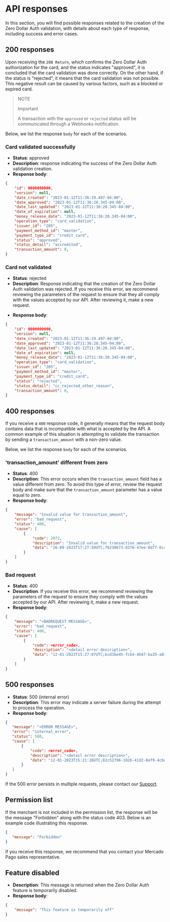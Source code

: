 # API responses

In this section, you will find possible responses related to the creation of the Zero Dollar Auth validation, with details about each type of response, including success and error cases.

## 200 responses

Upon receiving the `200 Return`, which confirms the Zero Dollar Auth authorization for the card, and the status indicates "approved", it is concluded that the card validation was done correctly. On the other hand, if the status is "rejected", it means that the card validation was not possible. This negative result can be caused by various factors, such as a blocked or expired card.

> NOTE
>
> Important
>
> A transaction with the `approved` or `rejected` status will be communicated through a Webhooks notification.

Below, we list the response `body` for each of the scenarios.

### Card validated successfully

- **Status**: approved
- **Description**: response indicating the success of the Zero Dollar Auth validation creation.
- **Response body**:

```json
{
    "id": 0000000000,
    "version": null,
    "date_created": "2023-01-12T11:36:19.497-04:00",
    "date_approved": "2023-01-12T11:36:20.345-04:00",
    "date_last_updated": "2023-01-12T11:36:20.345-04:00",
    "date_of_expiration": null,
    "money_release_date": "2023-01-12T11:36:20.345-04:00",
    "operation_type": "card_validation",
    "issuer_id": "205",
    "payment_method_id": "master",
    "payment_type_id": "credit_card",
    "status": "approved",
    "status_detail": "accredited",
    "transaction_amount": 0,
}
```

### Card not validated

* **Status**: rejected
* **Description**: Response indicating that the creation of the Zero Dollar Auth validation was rejected. If you receive this error, we recommend reviewing the parameters of the request to ensure that they all comply with the values accepted by our API. After reviewing it, make a new request.
- **Response body**: 

```json
{
    "id": 0000000000,
    "version": null,
    "date_created": "2023-01-12T11:36:19.497-04:00",
    "date_approved": "2023-01-12T11:36:20.345-04:00",
    "date_last_updated": "2023-01-12T11:36:20.345-04:00",
    "date_of_expiration": null,
    "money_release_date": "2023-01-12T11:36:20.345-04:00",
    "operation_type": "card_validation",
    "issuer_id": "205",
    "payment_method_id": "master",
    "payment_type_id": "credit_card",
    "status": "rejected",
    "status_detail": "cc_rejected_other_reason",
    "transaction_amount": 0,
}
```

## 400 responses

If you receive a `400` response code, it generally means that the request body contains data that is incompatible with what is accepted by the API. A common example of this situation is attempting to validate the transaction by sending a `transaction_amount` with a non-zero value.

Below, we list the response `body` for each of the scenarios.

### 'transaction_amount' different from zero

* **Status**: 400
* **Description**: This error occurs when the `transaction_amount` field has a value different from zero. To avoid this type of error, review the request body and make sure that the `transaction_amount` parameter has a value equal to zero.
* **Response body**:

```json
{
    "message": "Invalid value for transaction_amount",
    "error": "bad_request",
    "status": 400,
    "cause": [
        {
            "code": 2072,
            "description": "Invalid value for transaction_amount",
            "data": "26-09-2023T17:27:50UTC;76230673-8376-47ee-8d7f-6ccaacdb5b2a"
        }
    ]
}
```

### Bad request

* **Status**: 400
* **Description**: If you receive this error, we recommend reviewing the parameters of the request to ensure they comply with the values accepted by our API. After reviewing it, make a new request.
* **Response body**: 

```json
{
    "message": "<BADREQUEST MESSAGE>",
    "error": "bad_request",
    "status": 400,
    "cause": [
        {
            "code": <error_code>,
            "description": "<detail error description>",
            "data": "12-01-2023T15:27:07UTC;bcd3be45-fcb4-4647-ba35-a0396cd71b90"
        }
    ]
}
```

## 500 responses

* **Status**: 500 (internal error)
* **Description**: This error may indicate a server failure during the attempt to process the operation.
* **Response body**: 

```json
{
   "message": "<ERROR MESSAGE>",
   "error": "internal_error",
   "status": 500,
   "cause": [
       {
           "code": <error_code>,
           "description": "<detail error description>",
           "data": "12-01-2023T15:21:28UTC;82c52796-1026-41d2-8ef9-4cbda2d0db8d"
       }
   ]
}
```

If the 500 error persists in multiple requests, please contact our [Support](/developers/en/support/center).

## Permission list

If the merchant is not included in the permission list, the response will be the message "Forbidden" along with the status code 403. Below is an example code illustrating this response.

```json
{
   "message": "Forbidden"
}
```

If you receive this response, we recommend that you contact your Mercado Pago sales representative.

## Feature disabled

* **Description**: This message is returned when the Zero Dollar Auth feature is temporarily disabled.
* **Response body**:

```json
{
    "message": "This feature is temporarily off"
}
```

